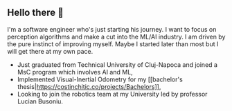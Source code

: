 ## Hello there 👋

<!--
**costineesti/costineesti** is a ✨ _special_ ✨ repository because its `README.md` (this file) appears on your GitHub profile.

Here are some ideas to get you started:

- 🔭 I’m currently working on ...
- 🌱 I’m currently learning ...
- 👯 I’m looking to collaborate on ...
- 🤔 I’m looking for help with ...
- 💬 Ask me about ...
- 📫 How to reach me: ...
- 😄 Pronouns: ...
- ⚡ Fun fact: ...
-->
I'm a software engineer who's just starting his journey. I want to focus on perception algorithms and make a cut into the ML/AI industry.
I am driven by the pure instinct of improving myself. Maybe I started later than most but I will get there at my own pace.

* Just graduated from Technical University of Cluj-Napoca and joined a MsC program which involves AI and ML,
* Implemented Visual-Inertial Odometry for my [[bachelor's thesis|https://costinchitic.co/projects/Bachelors]],
* Looking to join the robotics team at my University led by professor Lucian Busoniu.
